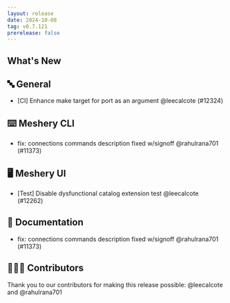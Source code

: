 ```yaml
---
layout: release
date: 2024-10-08
tag: v0.7.121
prerelease: false
---
```


## What's New

## 🔤 General

- [CI] Enhance make target for port as an argument @leecalcote (#12324)

## ⌨️ Meshery CLI

- fix: connections commands description fixed w/signoff @rahulrana701 (#11373)

## 🖥 Meshery UI

- [Test] Disable dysfunctional catalog extension test @leecalcote (#12262)

## 📖 Documentation

- fix: connections commands description fixed w/signoff @rahulrana701 (#11373)

## 👨🏽‍💻 Contributors

Thank you to our contributors for making this release possible:
@leecalcote and @rahulrana701
